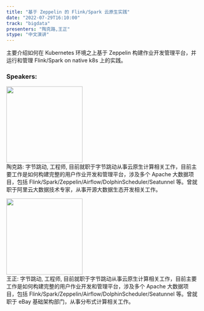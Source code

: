 ```yaml
---
title: "基于 Zeppelin 的 Flink/Spark 云原生实践"
date: "2022-07-29T16:10:00"
track: "bigdata"
presenters: "陶克路,王正"
stype: "中文演讲"
---
```

主要介绍如何在 Kubernetes 环境之上基于 Zeppelin 构建作业开发管理平台，并运行和管理 Flink/Spark on native k8s 上的实践。
 ### Speakers: 
 <img src="images/speaker/1068.png" width="200" /><br>陶克路: 字节跳动, 工程师, 目前就职于字节跳动从事云原生计算相关工作，目前主要工作是如何构建完整的用户作业开发和管理平台，涉及多个 Apache 大数据项目，包括 Flink/Spark/Zeppelin/Airflow/DolphinScheduler/Seatunnel 等。曾就职于阿里云大数据技术专家，从事开源大数据生态开发相关工作。

 <img src="images/speaker/1068_2.png" width="200" /><br>王正: 字节跳动, 工程师, 目前就职于字节跳动从事云原生计算相关工作，目前主要工作是如何构建完整的用户作业开发和管理平台，涉及多个 Apache 大数据项目，包括 Flink/Spark/Zeppelin/Airflow/DolphinScheduler/Seatunnel 等。曾就职于 eBay 基础架构部门，从事分布式计算相关工作。

 